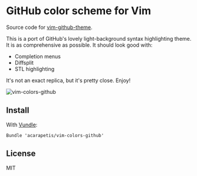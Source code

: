 GitHub color scheme for Vim
===========================

Source code for [vim-github-theme].

[vim-github-theme]: http://www.vim.org/scripts/script.php?script_id=2855

This is a port of GitHub's lovely light-background syntax highlighting theme.
It is as comprehensive as possible.
It should look good with:

- Completion menus
- Diffsplit
- STL highlighting

It's not an exact replica, but it's pretty close.
Enjoy!

![vim-colors-github](https://cloud.githubusercontent.com/assets/198/7102780/695cfc4a-e040-11e4-97a6-37b8ca36bc41.png)

Install
-------

With [Vundle](https://github.com/gmarik/vundle):

    Bundle 'acarapetis/vim-colors-github'

License
-------

MIT
